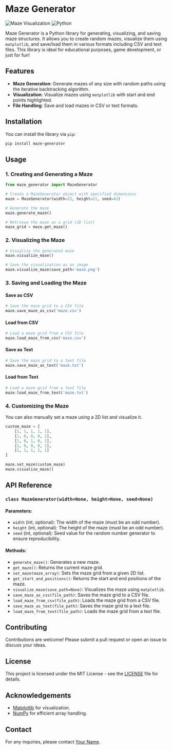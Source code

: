 # Maze Generator

![Maze Visualization](https://img.shields.io/badge/maze-generator-blue) ![Python](https://img.shields.io/badge/python-3.6%2B-brightgreen)

Maze Generator is a Python library for generating, visualizing, and saving maze structures. It allows you to create random mazes, visualize them using `matplotlib`, and save/load them in various formats including CSV and text files. This library is ideal for educational purposes, game development, or just for fun!

## Features

- **Maze Generation**: Generate mazes of any size with random paths using the iterative backtracking algorithm.
- **Visualization**: Visualize mazes using `matplotlib` with start and end points highlighted.
- **File Handling**: Save and load mazes in CSV or text formats.

## Installation

You can install the library via `pip`:

```bash
pip install maze-generator
```

## Usage

### 1. Creating and Generating a Maze

```python
from maze_generator import MazeGenerator

# Create a MazeGenerator object with specified dimensions
maze = MazeGenerator(width=21, height=21, seed=42)

# Generate the maze
maze.generate_maze()

# Retrieve the maze as a grid (2D list)
maze_grid = maze.get_maze()
```

### 2. Visualizing the Maze

```python
# Visualize the generated maze
maze.visualize_maze()

# Save the visualization as an image
maze.visualize_maze(save_path='maze.png')
```

### 3. Saving and Loading the Maze

#### Save as CSV

```python
# Save the maze grid to a CSV file
maze.save_maze_as_csv('maze.csv')
```

#### Load from CSV

```python
# Load a maze grid from a CSV file
maze.load_maze_from_csv('maze.csv')
```

#### Save as Text

```python
# Save the maze grid to a text file
maze.save_maze_as_text('maze.txt')
```

#### Load from Text

```python
# Load a maze grid from a text file
maze.load_maze_from_text('maze.txt')
```

### 4. Customizing the Maze

You can also manually set a maze using a 2D list and visualize it.

```python
custom_maze = [
    [1, 1, 1, 1, 1],
    [1, 0, 0, 0, 1],
    [1, 0, 1, 0, 1],
    [1, 0, 0, 0, 1],
    [1, 1, 1, 1, 1]
]

maze.set_maze(custom_maze)
maze.visualize_maze()
```

## API Reference

### `class MazeGenerator(width=None, height=None, seed=None)`

#### Parameters:
- `width` (int, optional): The width of the maze (must be an odd number).
- `height` (int, optional): The height of the maze (must be an odd number).
- `seed` (int, optional): Seed value for the random number generator to ensure reproducibility.

#### Methods:

- `generate_maze()`: Generates a new maze.
- `get_maze()`: Returns the current maze grid.
- `set_maze(maze_array)`: Sets the maze grid from a given 2D list.
- `get_start_end_positions()`: Returns the start and end positions of the maze.
- `visualize_maze(save_path=None)`: Visualizes the maze using `matplotlib`.
- `save_maze_as_csv(file_path)`: Saves the maze grid to a CSV file.
- `load_maze_from_csv(file_path)`: Loads the maze grid from a CSV file.
- `save_maze_as_text(file_path)`: Saves the maze grid to a text file.
- `load_maze_from_text(file_path)`: Loads the maze grid from a text file.

## Contributing

Contributions are welcome! Please submit a pull request or open an issue to discuss your ideas.

## License

This project is licensed under the MIT License - see the [LICENSE](LICENSE) file for details.

## Acknowledgements

- [Matplotlib](https://matplotlib.org/) for visualization.
- [NumPy](https://numpy.org/) for efficient array handling.

## Contact

For any inquiries, please contact [Your Name](mailto:your.email@example.com).
```
